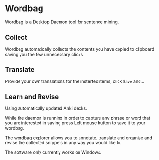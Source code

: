 # Wordbag
Wordbag is a Desktop Daemon tool for sentence mining.

## Collect
Wordbag automatically collects the contents you have copied to clipboard saving you the few unnecessary clicks

## Translate
Provide your own translations for the insterted items, click `Save` and...

## Learn and Revise
Using automatically updated Anki decks.


While the daemon is running in order to capture any phrase or word that you are interested in saving press Left mouse button to save it to your wordbag.

The wordbag explorer allows you to annotate, translate and organise and revise the collected snippets in any way you would like to.

The software only currently works on Windows.


